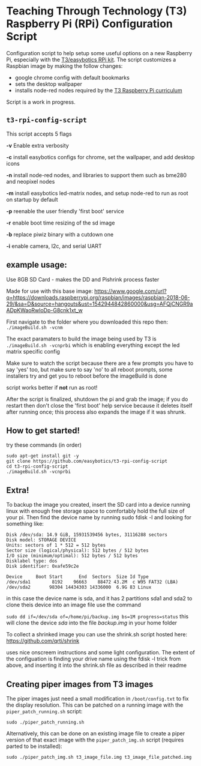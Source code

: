 # Teaching Through Technology (T3) Raspberry Pi (RPi) Configuration Script

Configuration script to help setup some useful options on a new Raspberry Pi, especially with the [T3/easybotics RPi kit](https://www.easybotics.com/product/rpi-kit-10inch/).  The script customizes a Raspbian image by making the follow changes: 
* google chrome config with default bookmarks
* sets the desktop wallpaper
* installs node-red nodes required by the [T3 Raspberry Pi curriculum](https://t3alliance.org/raspberry-pi-overview-page/)

Script is a work in progress.  

## `t3-rpi-config-script`

This script accepts 5 flags 

**-v** Enable extra verbosity

**-c** install easybotics configs for chrome, set the wallpaper, and add desktop icons 

**-n** install node-red nodes, and libraries to support them such as bme280 and neopixel nodes 

**-m** install easybotics led-matrix nodes, and setup node-red to run as root on startup by default 

**-p** reenable the user friendly 'first boot' service 

**-r** enable boot time resizing of the sd image 

**-b** replace piwiz binary with a cutdown one

**-i** enable camera, I2c, and serial UART

## example usage:

Use 8GB SD Card - makes the DD and Pishrink process faster

Made for use with this base image: https://www.google.com/url?q=https://downloads.raspberrypi.org/raspbian/images/raspbian-2018-06-29/&sa=D&source=hangouts&ust=1542944842860000&usg=AFQjCNGR9aADpKWaoRwloDp-G8cnk1xt_w

First navigate to the folder where you downloaded this repo then:
`./imageBuild.sh -vcnm`

The exact paramaters to build the image being used by T3 is 
`./imageBuild.sh -vcnprbi`
which is enabling everything except the led matrix specific config 

Make sure to watch the script because there are a few prompts you have to say 'yes' too, but make sure to say 'no' to all reboot prompts, some installers try and get you to reboot before the imageBuild is done 

script works better if **not** run as root! 

After the script is finalized, shutdown the pi and grab the image; if you do restart then don't close the 'first boot' help service because it deletes itself after running once; this process also expands the image if it was shrunk.

## How to get started!

try these commands (in order) 
```
sudo apt-get install git -y  
git clone https://github.com/easybotics/t3-rpi-config-script 
cd t3-rpi-config-script 
./imageBuild.sh -vcnprbi
``` 

## Extra!

To backup the image you created, insert the SD card into a device running linux with enough free storage space to comfortably hold the full size of your pi. Then find the device name by running 
sudo fdisk -l and looking for something like:
```
Disk /dev/sda: 14.9 GiB, 15931539456 bytes, 31116288 sectors
Disk model: STORAGE DEVICE  
Units: sectors of 1 * 512 = 512 bytes
Sector size (logical/physical): 512 bytes / 512 bytes
I/O size (minimum/optimal): 512 bytes / 512 bytes
Disklabel type: dos
Disk identifier: 0xafe59c2e

Device     Boot Start      End  Sectors  Size Id Type
/dev/sda1        8192    96663    88472 43.2M  c W95 FAT32 (LBA)
/dev/sda2       98304 14434303 14336000  6.9G 83 Linux 
```

in this case the device name is sda, and it has 2 partitions sda1 and sda2
to clone theis device into an image file use the command

`sudo dd if=/dev/sda of=/home/pi/backup.img bs=1M progress=status`
this will clone the device *sda* into the file *backup.img* in your home folder

To collect a shrinked image you can use the shrink.sh script hosted here: 
https://github.com/qrti/shrink

uses nice onscreem instructions and some light configuration.
The extent of the configuation is finding your drive name using the fdisk -l trick from above, and inserting it into the shrink.sh file as described in their readme

## Creating piper images from T3 images

The piper images just need a small modification in `/boot/config.txt` to fix the
display resolution. This can be patched on a running image with the
`piper_patch_running.sh` script:

```
sudo ./piper_patch_running.sh
```

Alternatively, this can be done on an existing image file to create a piper
version of that exact image with the `piper_patch_img.sh` script (requires
parted to be installed):

```
sudo ./piper_patch_img.sh t3_image_file.img t3_image_file_patched.img
```
